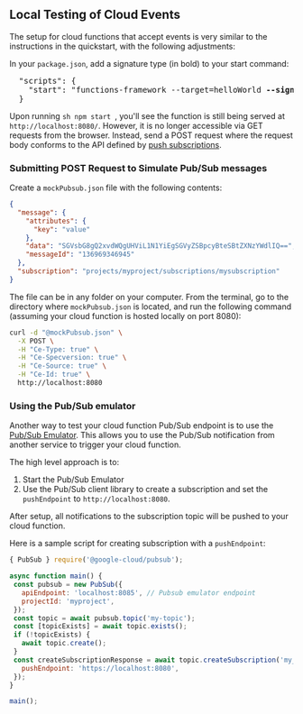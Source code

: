 ## Local Testing of Cloud Events

The setup for cloud functions that accept events is very similar to the instructions in the quickstart, with the following adjustments:

In your `package.json`, add a signature type (in bold) to your start command:

<pre>
  "scripts": {
    "start": "functions-framework --target=helloWorld <b>--signature-type=event"</b>
  }
</pre>

Upon running ```sh npm start ```, you'll see the function is still being served at `http://localhost:8080/`. However, it is no longer accessible via GET requests from the browser. Instead, send a POST request where the request body conforms to the API defined by [push subscriptions](https://cloud.google.com/pubsub/docs/push). 

### Submitting POST Request to Simulate Pub/Sub messages

Create a `mockPubsub.json` file with the following contents:

```json
{
  "message": {
    "attributes": {
      "key": "value"
    },
    "data": "SGVsbG8gQ2xvdWQgUHViL1N1YiEgSGVyZSBpcyBteSBtZXNzYWdlIQ==",
    "messageId": "136969346945"
  },
  "subscription": "projects/myproject/subscriptions/mysubscription"
}
```

The file can be in any folder on your computer. From the terminal, go to the directory where `mockPubsub.json` is located, and run the following command (assuming your cloud function is hosted locally on port 8080):

```sh 
curl -d "@mockPubsub.json" \
  -X POST \
  -H "Ce-Type: true" \
  -H "Ce-Specversion: true" \
  -H "Ce-Source: true" \
  -H "Ce-Id: true" \
  http://localhost:8080
```
 
### Using the Pub/Sub emulator

Another way to test your cloud function Pub/Sub endpoint is to use the [Pub/Sub Emulator](https://cloud.google.com/pubsub/docs/emulator). This allows you to use the Pub/Sub notification from another service to trigger your cloud function.

The high level approach is to:
1. Start the Pub/Sub Emulator
2. Use the Pub/Sub client library to create a subscription and set the `pushEndpoint` to `http://localhost:8080`.

After setup, all notifications to the subscription topic will be pushed to your cloud function.

Here is a sample script for creating subscription with a `pushEndpoint`:

 ```js
{ PubSub } require('@google-cloud/pubsub');

async function main() {
  const pubsub = new PubSub({
    apiEndpoint: 'localhost:8085', // Pubsub emulator endpoint
    projectId: 'myproject',
  });
  const topic = await pubsub.topic('my-topic');
  const [topicExists] = await topic.exists();
  if (!topicExists) {
    await topic.create();
  }
  const createSubscriptionResponse = await topic.createSubscription('my_subscription', {
    pushEndpoint: 'https://localhost:8080',
  });
}

main();
 ```